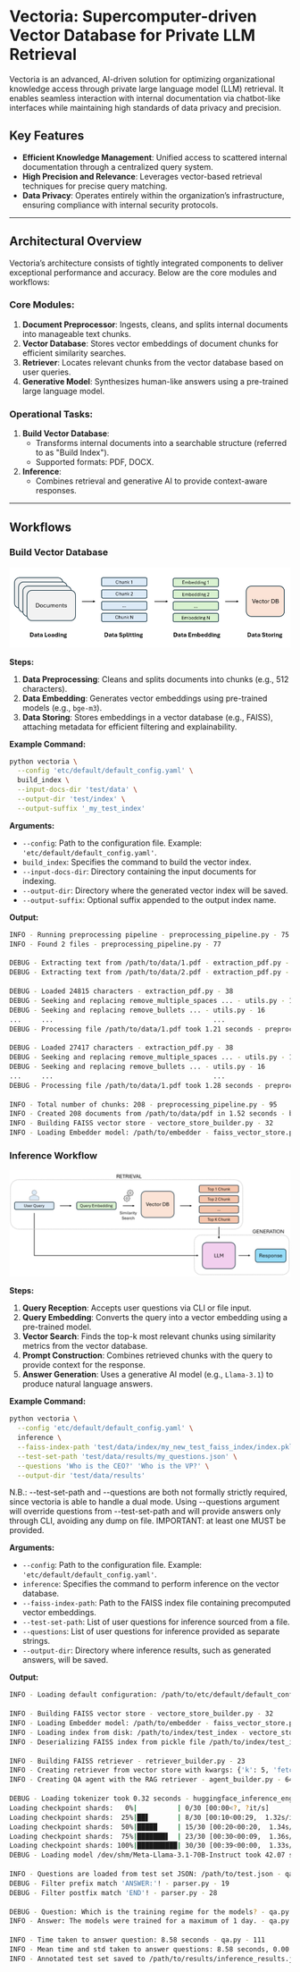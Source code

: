 # Vectoria: Supercomputer-driven Vector Database for Private LLM Retrieval

Vectoria is an advanced, AI-driven solution for optimizing organizational knowledge access through private large language model (LLM) retrieval. It enables seamless interaction with internal documentation via chatbot-like interfaces while maintaining high standards of data privacy and precision.

## Key Features
- **Efficient Knowledge Management**: Unified access to scattered internal documentation through a centralized query system.
- **High Precision and Relevance**: Leverages vector-based retrieval techniques for precise query matching.
- **Data Privacy**: Operates entirely within the organization’s infrastructure, ensuring compliance with internal security protocols.

---

## Architectural Overview

Vectoria’s architecture consists of tightly integrated components to deliver exceptional performance and accuracy. Below are the core modules and workflows:

### Core Modules:
1. **Document Preprocessor**: Ingests, cleans, and splits internal documents into manageable text chunks.
2. **Vector Database**: Stores vector embeddings of document chunks for efficient similarity searches.
3. **Retriever**: Locates relevant chunks from the vector database based on user queries.
4. **Generative Model**: Synthesizes human-like answers using a pre-trained large language model.

### Operational Tasks:
1. **Build Vector Database**:
   - Transforms internal documents into a searchable structure (referred to as "Build Index").
   - Supported formats: PDF, DOCX.
2. **Inference**:
   - Combines retrieval and generative AI to provide context-aware responses.

---

## Workflows

### Build Vector Database

![Build Vector Database workflow](images/build_index_workflow.png "Build Vector Database workflow")

**Steps:**
1. **Data Preprocessing**: Cleans and splits documents into chunks (e.g., 512 characters).
2. **Data Embedding**: Generates vector embeddings using pre-trained models (e.g., `bge-m3`).
3. **Data Storing**: Stores embeddings in a vector database (e.g., FAISS), attaching metadata for efficient filtering and explainability.

**Example Command:**
```bash
python vectoria \
  --config 'etc/default/default_config.yaml' \
  build_index \
  --input-docs-dir 'test/data' \
  --output-dir 'test/index' \
  --output-suffix '_my_test_index'
```

**Arguments:**

- `--config`: Path to the configuration file. Example: `'etc/default/default_config.yaml'`.
- `build_index`: Specifies the command to build the vector index.
- `--input-docs-dir`: Directory containing the input documents for indexing.
- `--output-dir`: Directory where the generated vector index will be saved.
- `--output-suffix`: Optional suffix appended to the output index name.

**Output:**

```bash
INFO - Running preprocessing pipeline - preprocessing_pipeline.py - 75
INFO - Found 2 files - preprocessing_pipeline.py - 77

DEBUG - Extracting text from /path/to/data/1.pdf - extraction_pdf.py - 28
DEBUG - Extracting text from /path/to/data/2.pdf - extraction_pdf.py - 28

DEBUG - Loaded 24815 characters - extraction_pdf.py - 38
DEBUG - Seeking and replacing remove_multiple_spaces ... - utils.py - 16
DEBUG - Seeking and replacing remove_bullets ... - utils.py - 16
...     ...                                        ...				
DEBUG - Processing file /path/to/data/1.pdf took 1.21 seconds - preprocessing_pipeline.py - 102

DEBUG - Loaded 27417 characters - extraction_pdf.py - 38
DEBUG - Seeking and replacing remove_multiple_spaces ... - utils.py - 16
DEBUG - Seeking and replacing remove_bullets ... - utils.py - 16
...     ...                                        ...
DEBUG - Processing file /path/to/data/1.pdf took 1.28 seconds - preprocessing_pipeline.py - 102

INFO - Total number of chunks: 208 - preprocessing_pipeline.py - 95
INFO - Created 208 documents from /path/to/data/pdf in 1.52 seconds - build_index.py - 25
INFO - Building FAISS vector store - vectore_store_builder.py - 32
INFO - Loading Embedder model: /path/to/embedder - faiss_vector_store.py - 35
```

### Inference Workflow

![Inference workflow](images/inference_workflow.png "Inference workflow")

**Steps:**

1. **Query Reception**: Accepts user questions via CLI or file input.
2. **Query Embedding**: Converts the query into a vector embedding using a pre-trained model.
3. **Vector Search**: Finds the top-k most relevant chunks using similarity metrics from the vector database.
4. **Prompt Construction**: Combines retrieved chunks with the query to provide context for the response.
5. **Answer Generation**: Uses a generative AI model (e.g., `Llama-3.1`) to produce natural language answers.

**Example Command:**

```bash
python vectoria \
  --config 'etc/default/default_config.yaml' \
  inference \
  --faiss-index-path 'test/data/index/my_new_test_faiss_index/index.pkl' \
  --test-set-path 'test/data/results/my_questions.json' \
  --questions 'Who is the CEO?' 'Who is the VP?' \
  --output-dir 'test/data/results'
```

N.B.: --test-set-path and --questions are both not formally strictly required, since vectoria is able to handle a dual mode. Using --questions argument will override questions from --test-set-path and will provide answers only through CLI, avoiding any dump on file. IMPORTANT: at least one MUST be provided.


**Arguments:**

- `--config`: Path to the configuration file. Example: `'etc/default/default_config.yaml'`.
- `inference`: Specifies the command to perform inference on the vector database.
- `--faiss-index-path`: Path to the FAISS index file containing precomputed vector embeddings.
- `--test-set-path`: List of user questions for inference sourced from a file.
- `--questions`: List of user questions for inference provided as separate strings.
- `--output-dir`: Directory where inference results, such as generated answers, will be saved.

**Output:**

```bash
INFO - Loading default configuration: /path/to/etc/default/default_config.yaml - config.py - 26

INFO - Building FAISS vector store - vectore_store_builder.py - 32
INFO - Loading Embedder model: /path/to/embedder - faiss_vector_store.py - 35
INFO - Loading index from disk: /path/to/index/test_index - vectore_store_builder.py - 24
INFO - Deserializing FAISS index from pickle file /path/to/index/test_index - faiss_vector_store.py - 81

INFO - Building FAISS retriever - retriever_builder.py - 23
INFO - Creating retriever from vector store with kwargs: {'k': 5, 'fetch_k': 5, 'lambda_mult': 0.5} - faiss_retriever.py - 25
INFO - Creating QA agent with the RAG retriever - agent_builder.py - 64

DEBUG - Loading tokenizer took 0.32 seconds - huggingface_inference_engine.py - 41
Loading checkpoint shards:   0%|          | 0/30 [00:00<?, ?it/s]
Loading checkpoint shards:  25%|██▋       | 8/30 [00:10<00:29,  1.32s/it]
Loading checkpoint shards:  50%|█████     | 15/30 [00:20<00:20,  1.34s/it]
Loading checkpoint shards:  75%|███████▋  | 23/30 [00:30<00:09,  1.36s/it]
Loading checkpoint shards: 100%|██████████| 30/30 [00:39<00:00,  1.33s/it]
DEBUG - Loading model /dev/shm/Meta-Llama-3.1-70B-Instruct took 42.07 seconds - huggingface_inference_engine.py - 68

INFO - Questions are loaded from test set JSON: /path/to/test.json - qa.py - 86
DEBUG - Filter prefix match 'ANSWER:'! - parser.py - 19
DEBUG - Filter postfix match 'END'! - parser.py - 28

DEBUG - Question: Which is the training regime for the models? - qa.py - 57
INFO - Answer: The models were trained for a maximum of 1 day. - qa.py - 58

INFO - Time taken to answer question: 8.58 seconds - qa.py - 111
INFO - Mean time and std taken to answer questions: 8.58 seconds, 0.00 seconds - qa.py - 129
INFO - Annotated test set saved to /path/to/results/inference_results.json and took 0.01 seconds - qa.py - 140
```
